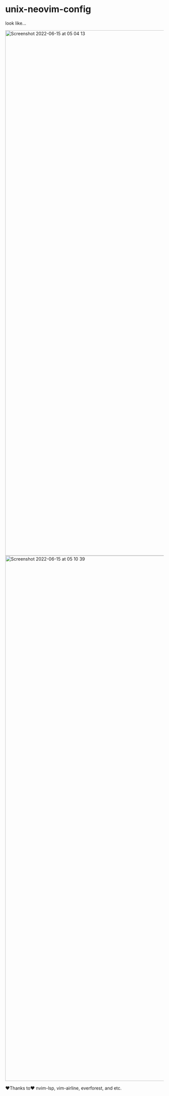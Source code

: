 # unix-neovim-config

look like...

<img width="1672" alt="Screenshot 2022-06-15 at 05 04 13" src="https://user-images.githubusercontent.com/54557384/173730153-4ed5304d-4311-4973-904f-d1bc92695a69.png">
<img width="1672" alt="Screenshot 2022-06-15 at 05 10 39" src="https://user-images.githubusercontent.com/54557384/173730175-74a5c72d-93eb-4db4-8800-99053f975b44.png">

❤️Thanks to❤️
nvim-lsp, vim-airline, everforest, and etc.

